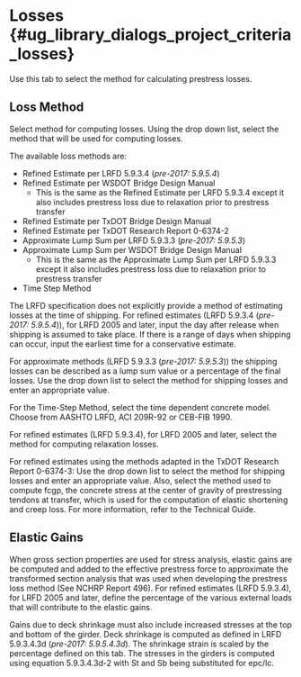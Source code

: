 Losses {#ug_library_dialogs_project_criteria_losses}
==============================================
Use this tab to select the method for calculating prestress losses.

Loss Method
-----------

Select method for computing losses. Using the drop down list, select the method that will be used for computing losses.

The available loss methods are:
* Refined Estimate per LRFD 5.9.3.4 (*pre-2017: 5.9.5.4*)
* Refined Estimate per WSDOT Bridge Design Manual
	- This is the same as the Refined Estimate per LRFD 5.9.3.4 except it also includes prestress loss due to relaxation prior to prestress transfer
* Refined Estimate per TxDOT Bridge Design Manual
* Refined Estimate per TxDOT Research Report 0-6374-2
* Approximate Lump Sum per LRFD 5.9.3.3 (*pre-2017: 5.9.5.3*)
* Approximate Lump Sum per WSDOT Bridge Design Manual
	- This is the same as the Approximate Lump Sum per LRFD 5.9.3.3 except it also includes prestress loss due to relaxation prior to prestress transfer
* Time Step Method

The LRFD specification does not explicitly provide a method of estimating losses at the time of shipping. For refined estimates (LRFD 5.9.3.4 (*pre-2017: 5.9.5.4*)), for LRFD 2005 and later, input the day after release when shipping is assumed to take place. If there is a range of days when shipping can occur, input the earliest time for a conservative estimate.

For approximate methods (LRFD 5.9.3.3 (*pre-2017: 5.9.5.3*)) the shipping losses can be described as a lump sum value or a percentage of the final losses. Use the drop down list to select the method for shipping losses and enter an appropriate value. 

For the Time-Step Method, select the time dependent concrete model. Choose from AASHTO LRFD, ACI 209R-92 or CEB-FIB 1990.

For refined estimates (LRFD 5.9.3.4), for LRFD 2005 and later, select the method for computing relaxation losses.

For refined estimates using the methods adapted in the TxDOT Research Report 0-6374-3:  Use the drop down list to select the method for shipping losses and enter an appropriate value. Also, select the method used to compute fcgp, the concrete stress at the center of gravity of prestressing tendons at transfer, which is used for the computation of elastic shortening and creep loss. For more information, refer to the Technical Guide.

Elastic Gains
--------------
When gross section properties are used for stress analysis, elastic gains are be computed and added to the effective prestress force to approximate the transformed section analysis that was used when developing the prestress loss method (See NCHRP Report 496). For refined estimates (LRFD 5.9.3.4), for LRFD 2005 and later, define the percentage of the various external loads that will contribute to the elastic gains.

Gains due to deck shrinkage must also include increased stresses at the top and bottom of the girder. Deck shrinkage is computed as defined in LRFD 5.9.3.4.3d (*pre-2017: 5.9.5.4.3d*). The shrinkage strain is scaled by the percentage defined on this tab. The stresses in the girders is computed using equation 5.9.3.4.3d-2 with St and Sb being substituted for epc/Ic.
